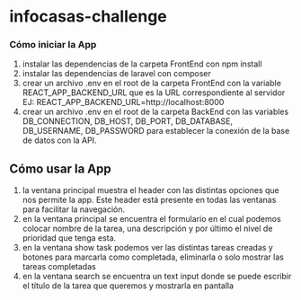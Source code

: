 # infocasas-challenge

### Cómo iniciar la App
1. instalar las dependencias de la carpeta FrontEnd con npm install
2. instalar las dependencias de laravel con composer
3. crear un archivo .env en el root de la carpeta FrontEnd con la variable REACT_APP_BACKEND_URL que es la URL correspondiente al servidor EJ: REACT_APP_BACKEND_URL=http://localhost:8000
4. crear un archivo .env en el root de la carpeta BackEnd con las variables DB_CONNECTION, DB_HOST, DB_PORT, DB_DATABASE, DB_USERNAME, DB_PASSWORD 
para establecer la conexión de la base de datos con la API.
## Cómo usar la App
1. la ventana principal muestra el header con las distintas opciones que nos permite la app. Este header está presente en todas las ventanas para facilitar la navegación.
2. en la ventana principal se encuentra el formulario en el cual podemos colocar nombre de la tarea, una descripción y por último el nivel de prioridad que tenga esta.
3. en la ventana show task podemos ver las distintas tareas creadas y botones para marcarla como completada, eliminarla o solo mostrar las tareas completadas
4. en la ventana search se encuentra un text input donde se puede escribir el título de la tarea que queremos y mostrarla en pantalla
